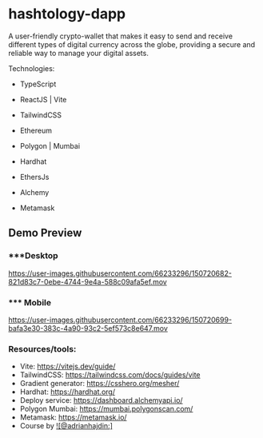 # hashtology-dapp

A user-friendly crypto-wallet that makes it easy to send and receive different types of digital currency across the globe, providing a secure and reliable way to manage your digital assets.

Technologies:

  - TypeScript

  - ReactJS | Vite 

  - TailwindCSS

  - Ethereum
 
  - Polygon | Mumbai 

  - Hardhat

  - EthersJs
  
  - Alchemy 

  - Metamask


## Demo Preview
### ***Desktop
https://user-images.githubusercontent.com/66233296/150720682-821d83c7-0ebe-4744-9e4a-588c09afa5ef.mov


### *** Mobile 

https://user-images.githubusercontent.com/66233296/150720699-bafa3e30-383c-4a90-93c2-5ef573c8e647.mov

### Resources/tools:
- Vite: https://vitejs.dev/guide/
- TailwindCSS: https://tailwindcss.com/docs/guides/vite
- Gradient generator: https://csshero.org/mesher/
- Hardhat: https://hardhat.org/ 
- Deploy service: https://dashboard.alchemyapi.io/
- Polygon Mumbai: https://mumbai.polygonscan.com/
- Metamask: https://metamask.io/
- Course by [![@adrianhajdin:]](https://www.youtube.com/watch?v=Wn_Kb3MR_cU&list=PLv0LmkCfaGR0kJBmUTz4i3jJeDPrUWGsT&index=3&t=871s)
